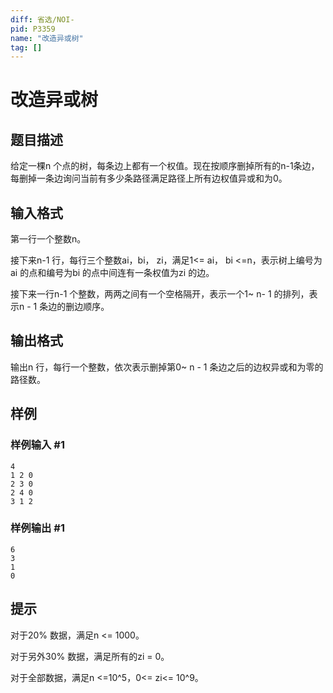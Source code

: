 ```yaml
---
diff: 省选/NOI-
pid: P3359
name: "改造异或树"
tag: []
---
```

# 改造异或树
## 题目描述

给定一棵n 个点的树，每条边上都有一个权值。现在按顺序删掉所有的n-1条边，每删掉一条边询问当前有多少条路径满足路径上所有边权值异或和为0。

## 输入格式

第一行一个整数n。

接下来n-1 行，每行三个整数ai，bi， zi，满足1<= ai， bi <=n，表示树上编号为ai 的点和编号为bi 的点中间连有一条权值为zi 的边。

接下来一行n-1 个整数，两两之间有一个空格隔开，表示一个1~ n- 1 的排列，表示n - 1 条边的删边顺序。

## 输出格式

输出n 行，每行一个整数，依次表示删掉第0~  n - 1 条边之后的边权异或和为零的路径数。

## 样例

### 样例输入 #1
```
4
1 2 0
2 3 0
2 4 0
3 1 2
```
### 样例输出 #1
```
6
3
1
0
```
## 提示

对于20% 数据，满足n  <= 1000。

对于另外30% 数据，满足所有的zi = 0。

对于全部数据，满足n <=10^5，0<= zi<= 10^9。


